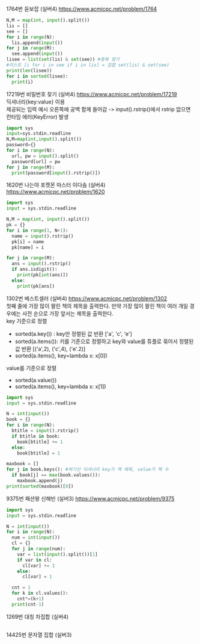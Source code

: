 
1764번 듣보잡 (실버4)
https://www.acmicpc.net/problem/1764
```python
N,M = map(int, input().split())
lis = []
see = []
for i in range(N):
  lis.append(input())
for j in range(M):
  see.append(input())
lisee = list(set(lis) & set(see)) #중복 찾기
#리스트 [i for i in see if i in lis] = 집합 set(lis) & set(see)
print(len(lisee))
for i in sorted(lisee):
  print(i)
```



17219번 비밀번호 찾기 (실버4)
https://www.acmicpc.net/problem/17219  
딕셔너리{key:value} 이용  
제공되는 입력 예시 오른쪽에 공백 함께 들어감 -> input().rstrip()에서 rstrip 없으면 런타임 에러(KeyError) 발생
```python
import sys
input=sys.stdin.readline
N,M=map(int,input().split())
password={}
for i in range(N):
  url, pw = input().split()
  password[url] = pw
for j in range(M):
  print(password[input().rstrip()])
```



1620번 나는야 포켓몬 마스터 이다솜 (실버4)
https://www.acmicpc.net/problem/1620
```python
import sys
input = sys.stdin.readline

N,M = map(int, input().split())
pk = {}
for i in range(1, N+1):
  name = input().rstrip()
  pk[i] = name
  pk[name] = i

for j in range(M):
  ans = input().rstrip()
  if ans.isdigit():
    print(pk[int(ans)])
  else:
    print(pk[ans])
```



1302번 베스트셀러 (실버4)
https://www.acmicpc.net/problem/1302  
첫째 줄에 가장 많이 팔린 책의 제목을 출력한다. 만약 가장 많이 팔린 책이 여러 개일 경우에는 사전 순으로 가장 앞서는 제목을 출력한다.  
key 기준으로 정렬  
  - sorted(a.key()) : key만 정렬된 값 반환  ['a', 'c', 'e']  
  - sorted(a.items()): 키를 기준으로 정렬하고 key와 value를 튜플로 묶어서 정렬된 값 반환  [('a',2), ('c',4), ('e'.2)]   
  - sorted(a.items(), key=lambda x: x[0])
  
value를 기준으로 정렬  
  - sorted(a.value())  
  - sorted(a.items(), key=lambda x: x[1])
```python
import sys
input = sys.stdin.readline

N = int(input())
book = {}
for i in range(N):
  btitle = input().rstrip()
  if btitle in book:
    book[btitle] += 1
  else:
    book[btitle] = 1

maxbook = []
for j in book.keys(): #여기선 딕셔너리 key가 책 제목, value가 책 수
  if book[j] == max(book.values()):
    maxbook.append(j)
print(sorted(maxbook)[0])
```



9375번 패션왕 신해빈 (실버3)
https://www.acmicpc.net/problem/9375
```python
import sys
input = sys.stdin.readline

N = int(input())
for i in range(N):
  num = int(input())
  cl = {}
  for j in range(num):
    var = list(input().split())[1]
    if var in cl:
      cl[var] += 1
    else:
      cl[var] = 1

  cnt = 1
  for k in cl.values():
    cnt*=(k+1)
  print(cnt-1)
```



1269번 대칭 차집합 (실버4)

```python

```



14425번 문자열 집합 (실버3)

```python

```



```python

```



```python

```